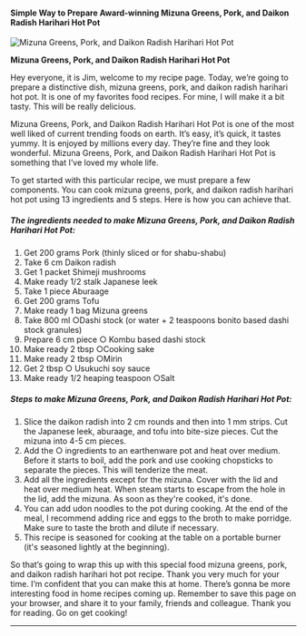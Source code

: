             

#### Simple Way to Prepare Award-winning Mizuna Greens, Pork, and Daikon Radish Harihari Hot Pot

![Mizuna Greens, Pork, and Daikon Radish Harihari Hot Pot](https://img-global.cpcdn.com/recipes/5394436201644032/751x532cq70/mizuna-greens-pork-and-daikon-radish-harihari-hot-pot-recipe-main-photo.jpg)

**Mizuna Greens, Pork, and Daikon Radish Harihari Hot Pot**

Hey everyone, it is Jim, welcome to my recipe page. Today, we’re going to prepare a distinctive dish, mizuna greens, pork, and daikon radish harihari hot pot. It is one of my favorites food recipes. For mine, I will make it a bit tasty. This will be really delicious.

Mizuna Greens, Pork, and Daikon Radish Harihari Hot Pot is one of the most well liked of current trending foods on earth. It’s easy, it’s quick, it tastes yummy. It is enjoyed by millions every day. They’re fine and they look wonderful. Mizuna Greens, Pork, and Daikon Radish Harihari Hot Pot is something that I’ve loved my whole life.

To get started with this particular recipe, we must prepare a few components. You can cook mizuna greens, pork, and daikon radish harihari hot pot using 13 ingredients and 5 steps. Here is how you can achieve that.

##### The ingredients needed to make Mizuna Greens, Pork, and Daikon Radish Harihari Hot Pot:

1.  Get 200 grams Pork (thinly sliced or for shabu-shabu)
2.  Take 6 cm Daikon radish
3.  Get 1 packet Shimeji mushrooms
4.  Make ready 1/2 stalk Japanese leek
5.  Take 1 piece Aburaage
6.  Get 200 grams Tofu
7.  Make ready 1 bag Mizuna greens
8.  Take 800 ml ○Dashi stock (or water + 2 teaspoons bonito based dashi stock granules)
9.  Prepare 6 cm piece ○ Kombu based dashi stock
10.  Make ready 2 tbsp ○Cooking sake
11.  Make ready 2 tbsp ○Mirin
12.  Get 2 tbsp ○ Usukuchi soy sauce
13.  Make ready 1/2 heaping teaspoon ○Salt

##### Steps to make Mizuna Greens, Pork, and Daikon Radish Harihari Hot Pot:

1.  Slice the daikon radish into 2 cm rounds and then into 1 mm strips. Cut the Japanese leek, aburaage, and tofu into bite-size pieces. Cut the mizuna into 4-5 cm pieces.
2.  Add the ○ ingredients to an earthenware pot and heat over medium. Before it starts to boil, add the pork and use cooking chopsticks to separate the pieces. This will tenderize the meat.
3.  Add all the ingredients except for the mizuna. Cover with the lid and heat over medium heat. When steam starts to escape from the hole in the lid, add the mizuna. As soon as they're cooked, it's done.
4.  You can add udon noodles to the pot during cooking. At the end of the meal, I recommend adding rice and eggs to the broth to make porridge. Make sure to taste the broth and dilute if necessary.
5.  This recipe is seasoned for cooking at the table on a portable burner (it's seasoned lightly at the beginning).

So that’s going to wrap this up with this special food mizuna greens, pork, and daikon radish harihari hot pot recipe. Thank you very much for your time. I’m confident that you can make this at home. There’s gonna be more interesting food in home recipes coming up. Remember to save this page on your browser, and share it to your family, friends and colleague. Thank you for reading. Go on get cooking!

* * *